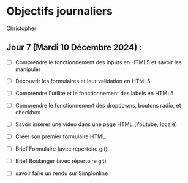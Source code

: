 # Objectifs journaliers

Christopher

## Jour 7 (Mardi 10 Décembre 2024) :

- [ ] Comprendre le fonctionnement des inputs en HTML5 et savoir les manipuler
- [ ] Découvrir les formulaires et leur validation en HTML5
- [ ] Comprendre l'utilité et le fonctionnement des labels en HTML5
- [ ] Comprendre le fonctionnement des dropdowns, boutons radio, et checkbox
- [ ] Savoir insérer une vidéo dans une page HTML (Youtube, locale)
- [ ] Créer son premier formulaire HTML
- [ ] Brief Formulaire (avec répertoire git)
- [ ] Brief Boulanger  (avec répertoire git)
- [ ] savoir faire un rendu sur Simplonline

